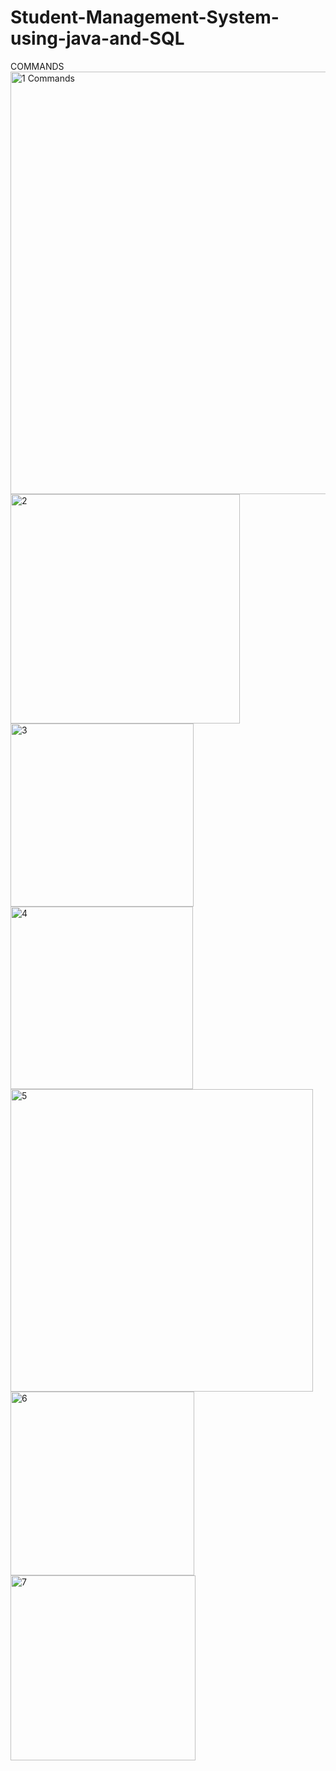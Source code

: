 # Student-Management-System-using-java-and-SQL
COMMANDS
<img width="676" alt="1  Commands" src="https://user-images.githubusercontent.com/68269960/132125647-f3111bd4-ec9f-49bf-878f-05d95bd1aeda.PNG">
<img width="367" alt="2" src="https://user-images.githubusercontent.com/68269960/132125695-8905c16b-b18e-4feb-ae4d-60fe7da94503.PNG">
<img width="293" alt="3" src="https://user-images.githubusercontent.com/68269960/132125699-0dc041d2-f535-4e1f-9830-afda6c6d5394.PNG">
<img width="292" alt="4" src="https://user-images.githubusercontent.com/68269960/132125705-6cb70ddc-4b4d-4228-b1f7-7f2be5d86062.PNG">
<img width="484" alt="5" src="https://user-images.githubusercontent.com/68269960/132125709-f54200c9-48bb-45a4-897e-fb473414c7fe.PNG">
<img width="294" alt="6" src="https://user-images.githubusercontent.com/68269960/132125713-b10ced53-b661-4865-9af7-18259bb705c2.PNG">
<img width="296" alt="7" src="https://user-images.githubusercontent.com/68269960/132125715-c5a83d5d-4286-4a51-b041-288a20a3d81e.PNG">


